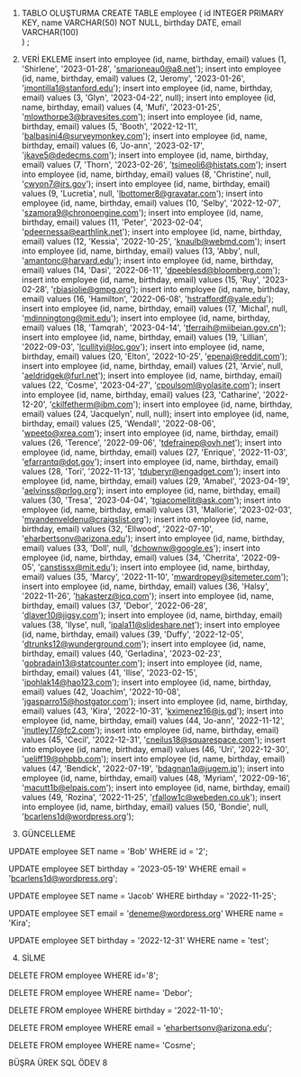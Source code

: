 1. TABLO OLUŞTURMA
CREATE TABLE employee (
	id INTEGER PRIMARY KEY,
	name VARCHAR(50) NOT NULL,
	birthday DATE,
	email VARCHAR(100)	
) ;
2. VERİ EKLEME
insert into employee (id, name, birthday, email) values (1, 'Shirlene', '2023-01-28', 'smarioneau0@a8.net');
insert into employee (id, name, birthday, email) values (2, 'Jeromy', '2023-01-26', 'jmontilla1@stanford.edu');
insert into employee (id, name, birthday, email) values (3, 'Glyn', '2023-04-22', null);
insert into employee (id, name, birthday, email) values (4, 'Mufi', '2023-01-25', 'mlowthorpe3@bravesites.com');
insert into employee (id, name, birthday, email) values (5, 'Booth', '2022-12-11', 'balbasini4@surveymonkey.com');
insert into employee (id, name, birthday, email) values (6, 'Jo-ann', '2023-02-17', 'jkave5@dedecms.com');
insert into employee (id, name, birthday, email) values (7, 'Thorn', '2023-02-26', 'tsimeoli6@histats.com');
insert into employee (id, name, birthday, email) values (8, 'Christine', null, 'cwyon7@irs.gov');
insert into employee (id, name, birthday, email) values (9, 'Lucretia', null, 'lbottomer8@gravatar.com');
insert into employee (id, name, birthday, email) values (10, 'Selby', '2022-12-07', 'szamora9@chronoengine.com');
insert into employee (id, name, birthday, email) values (11, 'Peter', '2023-02-04', 'pdeernessa@earthlink.net');
insert into employee (id, name, birthday, email) values (12, 'Kessia', '2022-10-25', 'knaulb@webmd.com');
insert into employee (id, name, birthday, email) values (13, 'Abby', null, 'amantonc@harvard.edu');
insert into employee (id, name, birthday, email) values (14, 'Dasi', '2022-06-11', 'dpeeblesd@bloomberg.com');
insert into employee (id, name, birthday, email) values (15, 'Ruy', '2023-02-28', 'rbiasiolie@gmpg.org');
insert into employee (id, name, birthday, email) values (16, 'Hamilton', '2022-06-08', 'hstraffordf@yale.edu');
insert into employee (id, name, birthday, email) values (17, 'Michal', null, 'mdinningtong@mit.edu');
insert into employee (id, name, birthday, email) values (18, 'Tamqrah', '2023-04-14', 'tferraih@miibeian.gov.cn');
insert into employee (id, name, birthday, email) values (19, 'Lillian', '2022-09-03', 'lcullityi@loc.gov');
insert into employee (id, name, birthday, email) values (20, 'Elton', '2022-10-25', 'epenaj@reddit.com');
insert into employee (id, name, birthday, email) values (21, 'Arvie', null, 'aeldridgek@furl.net');
insert into employee (id, name, birthday, email) values (22, 'Cosme', '2023-04-27', 'cpoulsoml@yolasite.com');
insert into employee (id, name, birthday, email) values (23, 'Catharine', '2022-12-20', 'ckilfetherm@ibm.com');
insert into employee (id, name, birthday, email) values (24, 'Jacquelyn', null, null);
insert into employee (id, name, birthday, email) values (25, 'Wendall', '2022-08-06', 'wpeeto@xrea.com');
insert into employee (id, name, birthday, email) values (26, 'Terence', '2022-09-06', 'tdefrainep@ovh.net');
insert into employee (id, name, birthday, email) values (27, 'Enrique', '2022-11-03', 'efarrantq@dot.gov');
insert into employee (id, name, birthday, email) values (28, 'Tori', '2022-11-13', 'tduberyr@engadget.com');
insert into employee (id, name, birthday, email) values (29, 'Amabel', '2023-04-19', 'aelvinss@prlog.org');
insert into employee (id, name, birthday, email) values (30, 'Tresa', '2023-04-04', 'tgiacomellit@ask.com');
insert into employee (id, name, birthday, email) values (31, 'Mallorie', '2023-02-03', 'mvandenveldenu@craigslist.org');
insert into employee (id, name, birthday, email) values (32, 'Ellwood', '2022-07-10', 'eharbertsonv@arizona.edu');
insert into employee (id, name, birthday, email) values (33, 'Doll', null, 'dchownw@google.es');
insert into employee (id, name, birthday, email) values (34, 'Cherrita', '2022-09-05', 'canstissx@mit.edu');
insert into employee (id, name, birthday, email) values (35, 'Marcy', '2022-11-10', 'mwardropey@sitemeter.com');
insert into employee (id, name, birthday, email) values (36, 'Halsy', '2022-11-26', 'hakasterz@icq.com');
insert into employee (id, name, birthday, email) values (37, 'Debor', '2022-06-28', 'dlaver10@jigsy.com');
insert into employee (id, name, birthday, email) values (38, 'Ilyse', null, 'ipala11@slideshare.net');
insert into employee (id, name, birthday, email) values (39, 'Duffy', '2022-12-05', 'dtrunks12@wunderground.com');
insert into employee (id, name, birthday, email) values (40, 'Gerladina', '2023-02-23', 'gobradain13@statcounter.com');
insert into employee (id, name, birthday, email) values (41, 'Ilise', '2023-02-15', 'ipohlak14@hao123.com');
insert into employee (id, name, birthday, email) values (42, 'Joachim', '2022-10-08', 'jgasparro15@hostgator.com');
insert into employee (id, name, birthday, email) values (43, 'Kira', '2022-10-31', 'kximenez16@is.gd');
insert into employee (id, name, birthday, email) values (44, 'Jo-ann', '2022-11-12', 'jnutley17@fc2.com');
insert into employee (id, name, birthday, email) values (45, 'Cecil', '2022-12-31', 'cneilus18@squarespace.com');
insert into employee (id, name, birthday, email) values (46, 'Uri', '2022-12-30', 'ueliff19@phpbb.com');
insert into employee (id, name, birthday, email) values (47, 'Bendick', '2022-07-19', 'bdagnan1a@jugem.jp');
insert into employee (id, name, birthday, email) values (48, 'Myriam', '2022-09-16', 'macutt1b@elpais.com');
insert into employee (id, name, birthday, email) values (49, 'Rozina', '2022-11-25', 'rfallow1c@webeden.co.uk');
insert into employee (id, name, birthday, email) values (50, 'Bondie', null, 'bcarlens1d@wordpress.org');

3. GÜNCELLEME

UPDATE employee 
SET name = 'Bob'
WHERE id = '2';

UPDATE employee 
SET birthday = '2023-05-19'
WHERE email = 'bcarlens1d@wordpress.org';

UPDATE employee 
SET name = 'Jacob'
WHERE birthday = '2022-11-25';

UPDATE employee 
SET email = 'deneme@wordpress.org'
WHERE name = 'Kira';

UPDATE employee 
SET birthday = '2022-12-31'
WHERE name = 'test';

4. SİLME 

DELETE FROM employee
WHERE id='8';

DELETE FROM employee
WHERE name= 'Debor';

DELETE FROM employee
WHERE birthday = '2022-11-10';


DELETE FROM employee
WHERE email = 'eharbertsonv@arizona.edu';


DELETE FROM employee
WHERE name= 'Cosme';


BÜŞRA ÜREK SQL ÖDEV 8